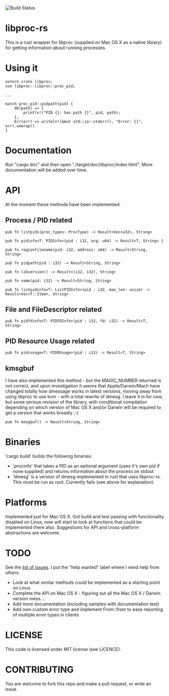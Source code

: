 ![Build Status](https://travis-ci.org/andrewdavidmackenzie/libproc-rs.svg?branch=master "Mac OS X")

# libproc-rs
This is a rust wrapper for libproc (supplied on Mac OS X as a native library) for getting information about running processes.

# Using it
```
extern crate libproc;
use libproc::libproc::proc_pid;

...

match proc_pid::pidpath(pid) {
    Ok(path) => {
        println!("PID {}: has path {}", pid, path);
    },
    Err(err) => writeln!(&mut std::io::stderr(), "Error: {}", err).unwrap()
}
```

# Documentation
Run "cargo doc" and then open "./target/doc/libproc/index.html".
More documentation will be added over time.

# API
At the moment these methods have been implemented:

## Process / PID related
```
pub fn listpids(proc_types: ProcType) -> Result<Vec<u32>, String>
```
```
pub fn pidinfo<T: PIDInfo>(pid : i32, arg: u64) -> Result<T, String> {
```
```
pub fn regionfilename(pid: i32, address: u64) -> Result<String, String>
```
```
pub fn pidpath(pid : i32) -> Result<String, String>
```
```
pub fn libversion() -> Result<(i32, i32), String>
```
```
pub fn name(pid: i32) -> Result<String, String>
```
```
pub fn listpidinfo<T: ListPIDInfo>(pid : i32, max_len: usize) -> Result<Vec<T::Item>, String>
```

## File and FileDescriptor related
```
pub fn pidfdinfo<T: PIDFDInfo>(pid : i32, fd: i32) -> Result<T, String>
```

## PID Resource Usage related
```
pub fn pidrusage<T: PIDRUsage>(pid : i32) -> Result<T, String>  
```

## kmsgbuf
I have also implemented this method - but the MAGIC_NUMBER returned is not correct, 
and upon investigation it seems that Apple/Darwin/Mach have changed totally how dmessage works in 
latest versions, moving away from using libproc to use kvm - with a total rewrite of dmesg.
I leave it in for now, but some serious revision of the library, with conditional compilation depending on
which version of Mac OS X and/or Darwin will be required to get a version that works broadly :-(

```
pub fn kmsgbuf() -> Result<String, String>
```

# Binaries
'cargo build' builds the following binaries:
- 'procinfo' that takes a PID as an optional argument (uses it's own pid if none supplied) and returns information about the process on stdout
- 'dmesg' is a version of dmesg implemented in rust that uses libproc-rs. This must be run as root. Currently fails (see above for explanation).

# Platforms
Implemented just for Mac OS X.
Got build and test passing with functionality disabled on Linux, now will start to look at
functions that could be implemented there also. Suggestions for API and cross-platform abstractions
are welcome.

# TODO
See the [list of issues](https://github.com/andrewdavidmackenzie/libproc-rs/issues). 
I put the "help wanted" label where I need help from others.
 
- Look at what similar methods could be implemented as a starting point on Linux
- Complete the API on Mac OS X - figuring out all the Mac OS X / Darwin version mess....
- Add more documentation (including samples with documentation test)
- Add own custom error type and implement From::from to ease reporting of multiple error types in clients

# LICENSE
This code is licensed under MIT license (see LICENCE).

# CONTRIBUTING
You are welcome to fork this repo and make a pull request, or write an issue.
